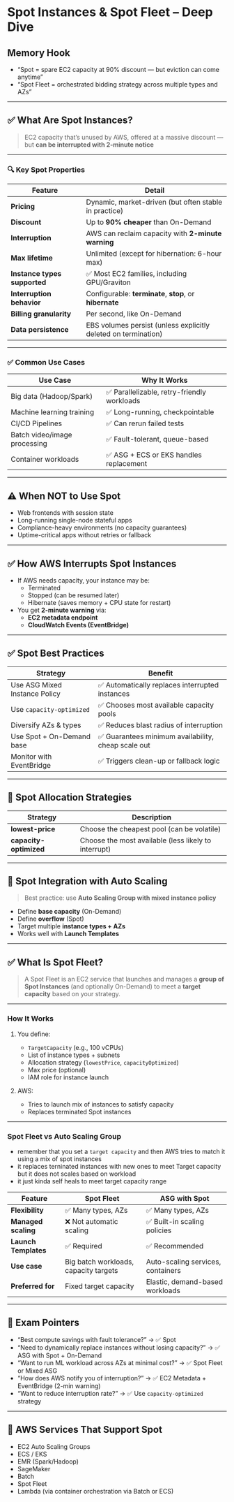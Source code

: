 # Spot Instances & Spot Fleet – Deep Dive

## Memory Hook  
- “Spot = spare EC2 capacity at 90% discount — but eviction can come anytime”  
- “Spot Fleet = orchestrated bidding strategy across multiple types and AZs”

---

## ✅ What Are Spot Instances?

> EC2 capacity that’s unused by AWS, offered at a massive discount — but **can be interrupted with 2-minute notice**

---

### 🔍 Key Spot Properties

| Feature                       | Detail                                                                 |
|-------------------------------|------------------------------------------------------------------------|
| **Pricing**                   | Dynamic, market-driven (but often stable in practice)                  |
| **Discount**                  | Up to **90% cheaper** than On-Demand                                   |
| **Interruption**              | AWS can reclaim capacity with **2-minute warning**                     |
| **Max lifetime**              | Unlimited (except for hibernation: 6-hour max)                         |
| **Instance types supported**  | ✅ Most EC2 families, including GPU/Graviton                            |
| **Interruption behavior**     | Configurable: **terminate**, **stop**, or **hibernate**                |
| **Billing granularity**       | Per second, like On-Demand                                             |
| **Data persistence**          | EBS volumes persist (unless explicitly deleted on termination)         |

---

### ✅ Common Use Cases

| Use Case                    | Why It Works                                      |
|-----------------------------|--------------------------------------------------|
| Big data (Hadoop/Spark)     | ✅ Parallelizable, retry-friendly workloads       |
| Machine learning training   | ✅ Long-running, checkpointable                   |
| CI/CD Pipelines             | ✅ Can rerun failed tests                         |
| Batch video/image processing| ✅ Fault-tolerant, queue-based                    |
| Container workloads         | ✅ ASG + ECS or EKS handles replacement           |

---

## ⚠️ When NOT to Use Spot

- Web frontends with session state
- Long-running single-node stateful apps
- Compliance-heavy environments (no capacity guarantees)
- Uptime-critical apps without retries or fallback

---

## ✅ How AWS Interrupts Spot Instances

- If AWS needs capacity, your instance may be:
  - Terminated
  - Stopped (can be resumed later)
  - Hibernate (saves memory + CPU state for restart)
- You get **2-minute warning** via:
  - **EC2 metadata endpoint**
  - **CloudWatch Events (EventBridge)**

---

## ✅ Spot Best Practices

| Strategy                     | Benefit                                               |
|------------------------------|--------------------------------------------------------|
| Use ASG Mixed Instance Policy| ✅ Automatically replaces interrupted instances        |
| Use `capacity-optimized`     | ✅ Chooses most available capacity pools               |
| Diversify AZs & types        | ✅ Reduces blast radius of interruption                |
| Use Spot + On-Demand base    | ✅ Guarantees minimum availability, cheap scale out    |
| Monitor with EventBridge     | ✅ Triggers clean-up or fallback logic                 |

---

## 🔁 Spot Allocation Strategies

| Strategy             | Description                                      |
|----------------------|--------------------------------------------------|
| **lowest-price**     | Choose the cheapest pool (can be volatile)       |
| **capacity-optimized** | Choose the most available (less likely to interrupt) |

---

## 🧠 Spot Integration with Auto Scaling

> Best practice: use **Auto Scaling Group with mixed instance policy**

- Define **base capacity** (On-Demand)
- Define **overflow** (Spot)
- Target multiple **instance types + AZs**
- Works well with **Launch Templates**

---

## ✅ What Is Spot Fleet?

> A Spot Fleet is an EC2 service that launches and manages a **group of Spot Instances** (and optionally On-Demand) to meet a **target capacity** based on your strategy.

---

### How It Works

1. You define:
   - `TargetCapacity` (e.g., 100 vCPUs)
   - List of instance types + subnets
   - Allocation strategy (`lowestPrice`, `capacityOptimized`)
   - Max price (optional)
   - IAM role for instance launch

2. AWS:
   - Tries to launch mix of instances to satisfy capacity
   - Replaces terminated Spot instances

---

### Spot Fleet vs Auto Scaling Group
- remember that you set a `target capacity`  and then AWS tries to match it using a mix of spot instances
- it replaces terninated instances with new ones to meet Target capacity but it does not scales based on workload
- it just kinda self heals to meet target capacity range

| Feature                     | Spot Fleet                            | ASG with Spot                      |
|-----------------------------|----------------------------------------|------------------------------------|
| **Flexibility**             | ✅ Many types, AZs                     | ✅ Many types, AZs                  |
| **Managed scaling**         | ❌ Not automatic scaling               | ✅ Built-in scaling policies        |
| **Launch Templates**        | ✅ Required                            | ✅ Recommended                      |
| **Use case**                | Big batch workloads, capacity targets | Auto-scaling services, containers  |
| **Preferred for**           | Fixed target capacity                  | Elastic, demand-based workloads    |

---

## 📌 Exam Pointers

- “Best compute savings with fault tolerance?” → ✅ Spot
- “Need to dynamically replace instances without losing capacity?” → ✅ ASG with Spot + On-Demand
- “Want to run ML workload across AZs at minimal cost?” → ✅ Spot Fleet or Mixed ASG
- “How does AWS notify you of interruption?” → ✅ EC2 Metadata + EventBridge (2-min warning)
- “Want to reduce interruption rate?” → ✅ Use `capacity-optimized` strategy

---

## 🔧 AWS Services That Support Spot

- EC2 Auto Scaling Groups
- ECS / EKS
- EMR (Spark/Hadoop)
- SageMaker
- Batch
- Spot Fleet
- Lambda (via container orchestration via Batch or ECS)

